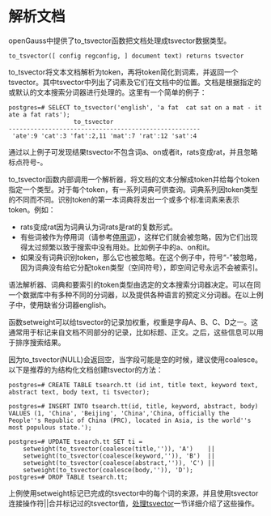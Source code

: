 # 解析文档<a name="ZH-CN_TOPIC_0242370487"></a>

openGauss中提供了to\_tsvector函数把文档处理成tsvector数据类型。

```
to_tsvector([ config regconfig, ] document text) returns tsvector
```

to\_tsvector将文本文档解析为token，再将token简化到词素，并返回一个tsvector。其中tsvector中列出了词素及它们在文档中的位置。文档是根据指定的或默认的文本搜索分词器进行处理的。这里有一个简单的例子：

```
postgres=# SELECT to_tsvector('english', 'a fat  cat sat on a mat - it ate a fat rats');
                  to_tsvector
-----------------------------------------------------
 'ate':9 'cat':3 'fat':2,11 'mat':7 'rat':12 'sat':4
```

通过以上例子可发现结果tsvector不包含词a、on或者it，rats变成rat，并且忽略标点符号-。

to\_tsvector函数内部调用一个解析器，将文档的文本分解成token并给每个token指定一个类型。对于每个token，有一系列词典可供查询。词典系列因token类型的不同而不同。识别token的第一本词典将发出一个或多个标准词素来表示token。例如：

-   rats变成rat因为词典认为词rats是rat的复数形式。
-   有些词被作为停用词（请参考[停用词](停用词.md#ZH-CN_TOPIC_0242370499)），这样它们就会被忽略，因为它们出现得太过频繁以致于搜索中没有用处。比如例子中的a、on和it。
-   如果没有词典识别token，那么它也被忽略。在这个例子中，符号“-”被忽略，因为词典没有给它分配token类型（空间符号），即空间记号永远不会被索引。

语法解析器、词典和要索引的token类型由选定的文本搜索分词器决定。可以在同一个数据库中有多种不同的分词器，以及提供各种语言的预定义分词器。在以上例子中，使用缺省分词器english。

函数setweight可以给tsvector的记录加权重，权重是字母A、B、C、D之一。这通常用于标记来自文档不同部分的记录，比如标题、正文。之后，这些信息可以用于排序搜索结果。

因为to\_tsvector\(NULL\)会返回空，当字段可能是空的时候，建议使用coalesce。以下是推荐的为结构化文档创建tsvector的方法：

```
postgres=# CREATE TABLE tsearch.tt (id int, title text, keyword text, abstract text, body text, ti tsvector);

postgres=# INSERT INTO tsearch.tt(id, title, keyword, abstract, body) VALUES (1, 'China', 'Beijing', 'China','China, officially the People''s Republic of China (PRC), located in Asia, is the world''s most populous state.');

postgres=# UPDATE tsearch.tt SET ti =
    setweight(to_tsvector(coalesce(title,'')), 'A')    ||
    setweight(to_tsvector(coalesce(keyword,'')), 'B')  ||
    setweight(to_tsvector(coalesce(abstract,'')), 'C') ||
    setweight(to_tsvector(coalesce(body,'')), 'D');
postgres=# DROP TABLE tsearch.tt;
```

上例使用setweight标记已完成的tsvector中的每个词的来源，并且使用tsvector连接操作符||合并标记过的tsvector值，[处理tsvector](处理tsvector.md#ZH-CN_TOPIC_0242370492)一节详细介绍了这些操作。

